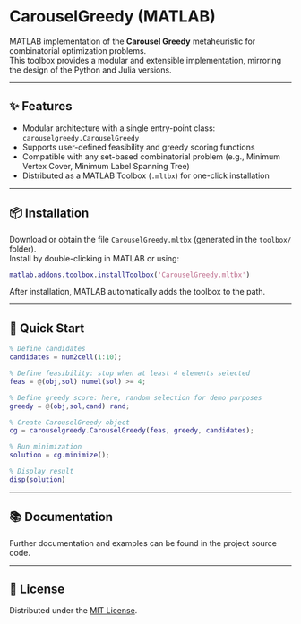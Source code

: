 

# CarouselGreedy (MATLAB)

MATLAB implementation of the **Carousel Greedy** metaheuristic for combinatorial optimization problems.  
This toolbox provides a modular and extensible implementation, mirroring the design of the Python and Julia versions.

---

## ✨ Features

- Modular architecture with a single entry-point class: `carouselgreedy.CarouselGreedy`
- Supports user-defined feasibility and greedy scoring functions
- Compatible with any set-based combinatorial problem (e.g., Minimum Vertex Cover, Minimum Label Spanning Tree)
- Distributed as a MATLAB Toolbox (`.mltbx`) for one-click installation

---

## 📦 Installation

Download or obtain the file `CarouselGreedy.mltbx` (generated in the `toolbox/` folder).  
Install by double-clicking in MATLAB or using:

```matlab
matlab.addons.toolbox.installToolbox('CarouselGreedy.mltbx')
```

After installation, MATLAB automatically adds the toolbox to the path.

---

## 🚀 Quick Start

```matlab
% Define candidates
candidates = num2cell(1:10);

% Define feasibility: stop when at least 4 elements selected
feas = @(obj,sol) numel(sol) >= 4;

% Define greedy score: here, random selection for demo purposes
greedy = @(obj,sol,cand) rand;

% Create CarouselGreedy object
cg = carouselgreedy.CarouselGreedy(feas, greedy, candidates);

% Run minimization
solution = cg.minimize();

% Display result
disp(solution)
```

---

## 📚 Documentation

Further documentation and examples can be found in the project source code.

---

## 📄 License

Distributed under the [MIT License](LICENSE).